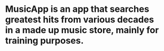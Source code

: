# MusicApp is an app that searches greatest hits from various decades in a made up music store, mainly for training purposes.
